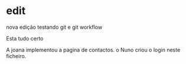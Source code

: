 # edit
nova edição
testando git  e git workflow

Esta tudo certo

A joana implementou a pagina de contactos.
o Nuno criou o login neste ficheiro.
